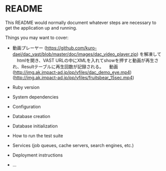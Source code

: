 # README

This README would normally document whatever steps are necessary to get the
application up and running.

Things you may want to cover:

* 動画プレーヤー (https://github.com/kuro-daei/dac_vast/blob/master/doc/images/dac_video_player.zip) を解凍して
　htmlを開き、VAST URLの中にXMLを入れてshowを押すと動画が再生され、Resultテーブルに再生回数が記録される。
　動画 (http://img.ak.impact-ad.jp/pp/vfiles/dac_demo_eye.mp4)
       (http://img.ak.impact-ad.jp/pp/vfiles/fruitsbear_15sec.mp4)

* Ruby version

* System dependencies

* Configuration

* Database creation

* Database initialization

* How to run the test suite

* Services (job queues, cache servers, search engines, etc.)

* Deployment instructions

* ...
